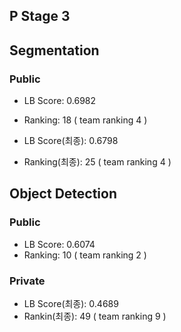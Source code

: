 ## P Stage 3

## Segmentation

### Public
- LB Score: 0.6982
- Ranking: 18 ( team ranking 4 )


- LB Score(최종): 0.6798
- Ranking(최종): 25 ( team ranking 4 )

## Object Detection

### Public
- LB Score: 0.6074
- Ranking: 10 ( team ranking 2 )

### Private
- LB Score(최종): 0.4689
- Rankin(최종): 49 ( team ranking 9 )
